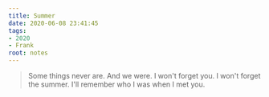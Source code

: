 ```yaml
---
title: Summer
date: 2020-06-08 23:41:45
tags:
- 2020
- Frank
root: notes
---
```


>   Some things never are.
>   And we were.
>   I won&#39;t forget you.
>   I won&#39;t forget the summer.
>   I&#39;ll remember who I was when I met you.
>
>
<!--
<script>
    var pwd = window.prompt("Password required");
    if (+pwd !== 123) {
        alert("Wrong password, redirect...");
        window.location.href = window.location.origin;
    }
</script>)
-->